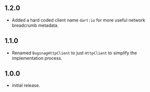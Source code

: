
## 1.2.0

* Added a hard coded client name `dart:io` for more useful network breadcrumb metadata.

## 1.1.0

* Renamed `BugsnagHttpClient` to just `HttpClient` to simplify the implementation process.

## 1.0.0

* initial release.
